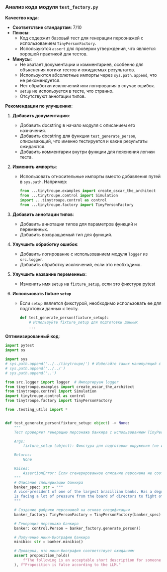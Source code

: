 ### **Анализ кода модуля `test_factory.py`**

**Качество кода**:
- **Соответствие стандартам**: 7/10
- **Плюсы**:
    - Код содержит базовый тест для генерации персонажей с использованием `TinyPersonFactory`.
    - Используются `assert` для проверки утверждений, что является хорошей практикой для тестов.
- **Минусы**:
    - Не хватает документации и комментариев, особенно для объяснения логики тестов и ожидаемых результатов.
    - Используются абсолютные импорты через `sys.path.append`, что не рекомендуется.
    - Нет обработки исключений или логирования в случае ошибок.
    - `setup` не используется в тесте, что странно.
    - Отсутствуют аннотации типов.

**Рекомендации по улучшению**:

1.  **Добавить документацию**:
    - Добавить docstring в начало модуля с описанием его назначения.
    - Добавить docstring для функции `test_generate_person`, описывающий, что именно тестируется и какие результаты ожидаются.
    - Добавить комментарии внутри функции для пояснения логики теста.

2.  **Изменить импорты**:
    - Использовать относительные импорты вместо добавления путей в `sys.path`. Например:
        ```python
        from ...tinytroupe.examples import create_oscar_the_architect
        from ...tinytroupe.control import Simulation
        import ...tinytroupe.control as control
        from ...tinytroupe.factory import TinyPersonFactory
        ```

3.  **Добавить аннотации типов**:
    - Добавить аннотации типов для параметров функций и переменных.
    - Добавить возвращаемый тип для функций.

4.  **Улучшить обработку ошибок**:
    - Добавить логирование с использованием модуля `logger` из `src.logger`.
    - Добавить обработку исключений, если это необходимо.

5. **Улучшить название переменных**:
    - Изменить имя `setup` на `fixture_setup`, если это фикстура pytest

6. **Использовать fixture `setup`**
    - Если `setup` является фикстурой, необходимо использовать ее для подготовки данных к тесту.
       ```python
       def test_generate_person(fixture_setup):
           # Используйте fixture_setup для подготовки данных
           ...
       ```

**Оптимизированный код**:

```python
import pytest
import os

import sys
# sys.path.append('../../tinytroupe/') # Избегайте таких манипуляций с sys.path
# sys.path.append('../../')
# sys.path.append('..')

from src.logger import logger  # Импортируем logger
from tinytroupe.examples import create_oscar_the_architect
from tinytroupe.control import Simulation
import tinytroupe.control as control
from tinytroupe.factory import TinyPersonFactory

from .testing_utils import *


def test_generate_person(fixture_setup: object) -> None:
    """
    Тест проверяет генерацию персонажа банкира с использованием TinyPersonFactory.

    Args:
        fixture_setup (object): Фикстура для подготовки окружения (не используется в текущей реализации).

    Returns:
        None

    Raises:
        AssertionError: Если сгенерированное описание персонажа не соответствует ожиданиям.
    """
    # Описание спецификации банкира
    banker_spec: str = """
    A vice-president of one of the largest brazillian banks. Has a degree in engineering and an MBA in finance. 
    Is facing a lot of pressure from the board of directors to fight off the competition from the fintechs.    
    """

    # Создание фабрики персонажей на основе спецификации
    banker_factory: TinyPersonFactory = TinyPersonFactory(banker_spec)

    # Генерация персонажа банкира
    banker: control.Person = banker_factory.generate_person()

    # Получение мини-биографии банкира
    minibio: str = banker.minibio()

    # Проверка, что мини-биография соответствует ожиданиям
    assert proposition_holds(
        f"The following is an acceptable short description for someone working in banking: '{minibio}'"
    ), f"Proposition is false according to the LLM."